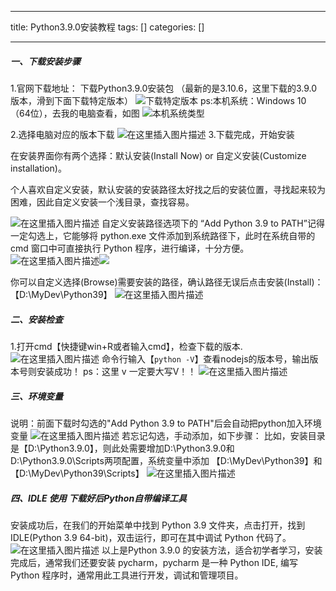 
--- 
title:  Python3.9.0安装教程 
tags: []
categories: [] 

---
##### 一、下载安装步骤

1.官网下载地址： 下载Python3.9.0安装包 （最新的是3.10.6，这里下载的3.9.0版本，滑到下面下载特定版本） <img src="https://img-blog.csdnimg.cn/886b46d7483645fe9e3be2bb638f424f.png#pic_center" alt="下载特定版本"> ps:本机系统：Windows 10 （64位），去我的电脑查看，如图 <img src="https://img-blog.csdnimg.cn/8abeb71c699c4f0493d8d6292066c387.png#pic_center" alt="本机系统类型">

2.选择电脑对应的版本下载 <img src="https://img-blog.csdnimg.cn/5c478e78ca0143e5a263875c34652240.png#pic_center" alt="在这里插入图片描述"> 3.下载完成，开始安装

在安装界面你有两个选择：默认安装(Install Now) or 自定义安装(Customize installation)。

个人喜欢自定义安装，默认安装的安装路径太好找之后的安装位置，寻找起来较为困难，因此自定义安装一个浅目录，查找容易。

<img src="https://img-blog.csdnimg.cn/9edbeed6055f4e63b63944a66e36be41.png#pic_center" alt="在这里插入图片描述"> 自定义安装路径选项下的 “Add Python 3.9 to PATH”记得一定勾选上，它能够将 python.exe 文件添加到系统路径下，此时在系统自带的 cmd 窗口中可直接执行 Python 程序，进行编译，十分方便。 <img src="https://img-blog.csdnimg.cn/347d5f9e22ba41688de2f65ce86691af.png#pic_center" alt="在这里插入图片描述"><img src="https://img-blog.csdnimg.cn/53c931615d874fceb0b7ad98a5ee28b8.png#pic_center" alt=" ">

你可以自定义选择(Browse)需要安装的路径，确认路径无误后点击安装(Install)： 【D:\MyDev\Python39】 <img src="https://img-blog.csdnimg.cn/fd7c8efc7a7e46ef9954dabba23f0d54.png#pic_center" alt="在这里插入图片描述">

##### 二、安装检查

1.打开cmd【快捷键win+R或者输入cmd】，检查下载的版本. <img src="https://img-blog.csdnimg.cn/8c608cd2e99042b48a217746092fa280.png#pic_center" alt="在这里插入图片描述"> 命令行输入【`python -V`】查看nodejs的版本号，输出版本号则安装成功！ ps：这里 v 一定要大写V！！ <img src="https://img-blog.csdnimg.cn/20c55b9acf594a4c85c4614c06770cc5.png#pic_center" alt="在这里插入图片描述">

##### 三、环境变量

说明：前面下载时勾选的"Add Python 3.9 to PATH"后会自动把python加入环境变量 <img src="https://img-blog.csdnimg.cn/d62b7f44c7ad4f889dced9d12892d0ff.png#pic_center" alt="在这里插入图片描述"> 若忘记勾选，手动添加，如下步骤： 比如，安装目录是【D:\Python3.9.0】，则此处需要增加D:\Python3.9.0和D:\Python3.9.0\Scripts两项配置，系统变量中添加 【D:\MyDev\Python39】和【D:\MyDev\Python39\Scripts】 <img src="https://img-blog.csdnimg.cn/f1cf8c3af2c5460b849f683c0724a148.png#pic_center" alt="在这里插入图片描述">

##### 四、IDLE 使用 下载好后Python自带编译工具

安装成功后，在我们的开始菜单中找到 Python 3.9 文件夹，点击打开，找到 IDLE(Python 3.9 64-bit)，双击运行，即可在其中调试 Python 代码了。 <img src="https://img-blog.csdnimg.cn/7cf9a8ebab584a80b6bb85ad87e2beb3.png#pic_center" alt="在这里插入图片描述"> 以上是Python 3.9.0 的安装方法，适合初学者学习，安装完成后，通常我们还要安装 pycharm，pycharm 是一种 Python IDE, 编写 Python 程序时，通常用此工具进行开发，调试和管理项目。
